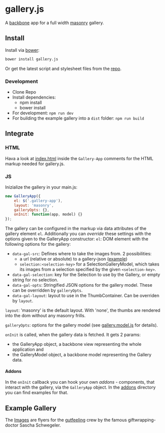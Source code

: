# gallery.js 

A [backbone](http://backbonejs.org/) app for a full width [masonry](http://masonry.desandro.com/) gallery. 

## Install

Install via [bower](http://bower.io/):

``` bash 
bower install gallery.js
```

Or get the latest script and stylesheet files from the [repo](/lib).

### Development
- Clone Repo
- Install dependencies:
    - npm install
    - bower install
- For development: ``npm run dev`` 
- For building the example gallery into a ``dist`` folder: ``npm run build``

## Integrate

### HTML
Hava a look at [index.html](/app/templates/layouts/gallery.hbs) inside the ``Gallery-App`` comments for the HTML markup needed for gallery.js.

### JS
Inizialize the gallery in your main.js:

``` js
new GalleryApp({
    el: $('.gallery-app'),
    layout: 'masonry',
    galleryOpts: {},
    onInit: function(app, model) {}
});
```

The gallery can be configured in the markup via data attributes of the gallery element `el`. Additionally you can _override_ these settings with the options given to the GalleryApp constructor:
`el`: DOM element with the following options for the gallery:
- `data-gal-src`: Defines where to take the images from. 2 possibilities:
    + a url (relative or absolute) to a gallery-json ([example](/app/flyer-doc-remote.json))
    + `selection:<selection-key>` for a SelectionGalleryModel, which takes its images from a selection specified by the given `<selection-key>`.
- `data-gal-selection`: key for the Selection to use by the Gallery, or empty string for no selection.
- `data-gal-opts`: Stringified JSON options for the gallery model. These can be overridden by `galleryOpts`.
- `data-gal-layout`: layout to use in the ThumbContainer. Can be overriden by `layout`.

`layout`: 'masonry' is the default layout. With 'none', the thumbs are rendered into the dom without any masonry frills.

``galleryOpts``: options for the gallery model (see [gallery.model.js](/app/scripts/gallery/models/gallery.model.js) for details).

``onInit`` is called, when the gallery data is fetched. It gets 2 params: 
- the GalleryApp object, a backbone view representing the whole application and
- the GalleryModel object, a backbone model representing the Gallery data.

#### Addons
In the ``onInit`` callback you can hook your own _addons_ - components, that interact with the gallery, via the `GalleryApp` object. In the [addons](/app/scripts/addons) directory you can find examples for that.

## Example Gallery

The [Images](https://snrbrnjna.github.io/galleryjs) are flyers for the [gutfeeling](http://gutfeeling.de) crew by the famous giftwrapping-doctor Sascha Schwegeler.
